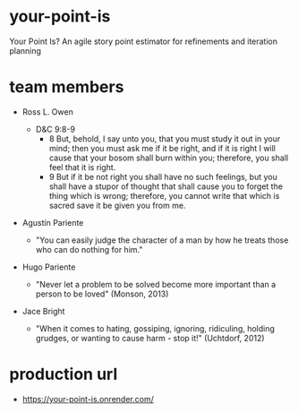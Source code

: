 # your-point-is

Your Point Is? An agile story point estimator for refinements and iteration planning

# team members

- Ross L. Owen

  - D&C 9:8-9
    - 8 But, behold, I say unto you, that you must study it out in your mind; then you must ask me if it be right, and if it is right I will cause that your bosom shall burn within you; therefore, you shall feel that it is right.
    - 9 But if it be not right you shall have no such feelings, but you shall have a stupor of thought that shall cause you to forget the thing which is wrong; therefore, you cannot write that which is sacred save it be given you from me.

- Agustín Pariente

  - "You can easily judge the character of a man by how he treats those who can do nothing for him."

- Hugo Pariente
  - "Never let a problem to be solved become more important than a person to be loved" (Monson, 2013)

- Jace Bright
  - "When it comes to hating, gossiping, ignoring, ridiculing, holding grudges, or wanting to cause harm - stop it!" (Uchtdorf, 2012)

# production url
- https://your-point-is.onrender.com/
